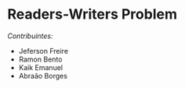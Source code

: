# Readers-Writers Problem

_Contribuintes:_
* Jeferson Freire
* Ramon Bento
* Kaik Emanuel
* Abraão Borges
